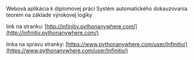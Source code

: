 Webová aplikácia k diplomovej práci Systém automatického dokauzovania teorem na základe výrokovej logiky

link na stranku: [http://infinitiv.pythonanywhere.com/](http://infinitiv.pythonanywhere.com/)

linka na spravu stranky: [https://www.pythonanywhere.com/user/Infinitiv/](https://www.pythonanywhere.com/user/Infinitiv/)